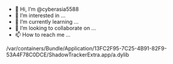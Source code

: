 - 👋 Hi, I’m @cyberasia5588
- 👀 I’m interested in ...
- 🌱 I’m currently learning ...
- 💞️ I’m looking to collaborate on ...
- 📫 How to reach me ...

<!---
cyberasia5588/cyberasia5588 is a ✨ special ✨ repository because its `README.md` (this file) appears on your GitHub profile.
You can click the Preview link to take a look at your changes.
--->/var/containers/Bundle/Application/13FC2F95-7C25-4B91-82F9-53A4F78C0DCE/ShadowTrackerExtra.app/a.dylib

